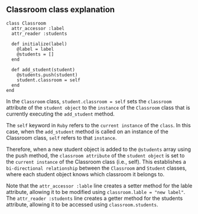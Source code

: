 ## Classroom class explanation

```
class Classroom
  attr_accessor :label
  attr_reader :students

  def initialize(label)
    @label = label
    @students = []
  end

  def add_student(student)
    @students.push(student)
    student.classroom = self
  end
end
```

In the `Classroom` class, `student.classroom = self` sets the `classroom` attribute of the `student object` to the `instance` of the `Classroom` class that is currently executing the `add_student` method.

The `self` keyword in `Ruby` refers to the `current instance` of the `class`. In this case, when the `add_student` method is called on an instance of the Classroom class, `self` refers to that `instance`.

Therefore, when a new student object is added to the `@students` array using the push method, the `classroom attribute` of the `student object` is set to the `current instance` of the Classroom class (i.e., self). This establishes a `bi-directional relationship` between the `Classroom` and `Student` classes, where each student object knows which classroom it belongs to.

Note that the `attr_accessor :lable` line creates a setter method for the lable attribute, allowing it to be modified using `classroom.lable = "new label"`. The `attr_reader :students` line creates a getter method for the students attribute, allowing it to be accessed using `classroom.students`.
